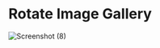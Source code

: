 # Rotate Image Gallery

![Screenshot (8)](https://github.com/Rajiv-0920/Rotate-Image-Gallery/assets/133740418/a7f0c442-1c3b-456d-bfa9-d14b21497b2f)